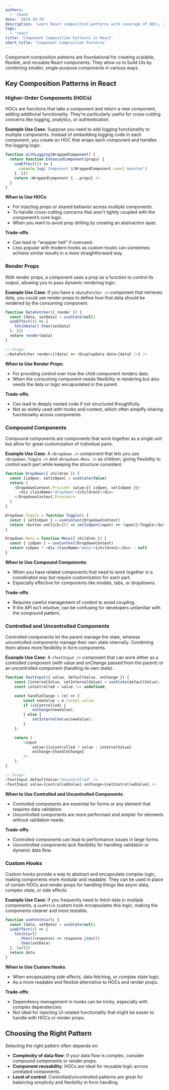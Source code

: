 ```yaml
---
authors:
  - 'thanh'
date: '2024-10-29'
description: 'Learn React composition patterns with coverage of HOCs, render props, compound components, and custom hook'
tags:
  - 'react'
title: 'Component Composition Patterns in React'
short_title: 'Component Composition Patterns'
---
```


Component composition patterns are foundational for creating scalable, flexible, and reusable React components. They allow us to build UIs by combining smaller, single-purpose components in various ways.

## Key Composition Patterns in React

### Higher-Order Components (HOCs)

HOCs are functions that take a component and return a new component, adding additional functionality. They’re particularly useful for cross-cutting concerns like logging, analytics, or authentication.

**Example Use Case**: Suppose you need to add logging functionality to multiple components. Instead of embedding logging code in each component, you create an HOC that wraps each component and handles the logging logic.

```js
function withLogging(WrappedComponent) {
  return function EnhancedComponent(props) {
    useEffect(() => {
      console.log(`Component ${WrappedComponent.name} mounted`)
    }, [])
    return <WrappedComponent {...props} />
  }
}
```

**When to Use HOCs**:

- For injecting props or shared behavior across multiple components.
- To handle cross-cutting concerns that aren’t tightly coupled with the component’s core logic.
- When you want to avoid prop drilling by creating an abstraction layer.

**Trade-offs**:

- Can lead to “wrapper hell” if overused.
- Less popular with modern hooks as custom hooks can sometimes achieve similar results in a more straightforward way.

### Render Props

With render props, a component uses a prop as a function to control its output, allowing you to pass dynamic rendering logic.

**Example Use Case**: If you have a `<DataFetcher />` component that retrieves data, you could use render props to define how that data should be rendered by the consuming component.

```js
function DataFetcher({ render }) {
  const [data, setData] = useState(null)
  useEffect(() => {
    fetchData().then(setData)
  }, [])
  return render(data)
}

// Usage:
;<DataFetcher render={(data) => <DisplayData data={data} />} />
```

**When to Use Render Props**:

- For providing control over how the child component renders data.
- When the consuming component needs flexibility in rendering but also needs the data or logic encapsulated in the parent.

**Trade-offs**:

- Can lead to deeply nested code if not structured thoughtfully.
- Not as widely used with hooks and context, which often simplify sharing functionality across components.

### Compound Components

Compound components are components that work together as a single unit but allow for great customization of individual parts.

**Example Use Case**: A `<Dropdown />` component that lets you use `<Dropdown.Toggle />` and `<Dropdown.Menu />` as children, giving flexibility to control each part while keeping the structure consistent.

```js
function Dropdown({ children }) {
  const [isOpen, setIsOpen] = useState(false)
  return (
    <DropdownContext.Provider value={{ isOpen, setIsOpen }}>
      <div className="dropdown">{children}</div>
    </DropdownContext.Provider>
  )
}

Dropdown.Toggle = function Toggle() {
  const { setIsOpen } = useContext(DropdownContext)
  return <button onClick={() => setIsOpen((open) => !open)}>Toggle</button>
}

Dropdown.Menu = function Menu({ children }) {
  const { isOpen } = useContext(DropdownContext)
  return isOpen ? <div className="menu">{children}</div> : null
}
```

**When to Use Compound Components**:

- When you have related components that need to work together in a coordinated way but require customization for each part.
- Especially effective for components like modals, tabs, or dropdowns.

**Trade-offs**:

- Requires careful management of context to avoid coupling.
- If the API isn’t intuitive, can be confusing for developers unfamiliar with the compound pattern.

### Controlled and Uncontrolled Components

Controlled components let the parent manage the state, whereas uncontrolled components manage their own state internally. Combining them allows more flexibility in form components.

**Example Use Case**: A `<TextInput />` component that can work either as a controlled component (with value and onChange passed from the parent) or an uncontrolled component (handling its own state).

```js
function TextInput({ value, defaultValue, onChange }) {
    const [internalValue, setInternalValue] = useState(defaultValue);
    const isControlled = value !== undefined;

    const handleChange = (e) => {
        const newValue = e.target.value;
        if (isControlled) {
            onChange(newValue);
        } else {
            setInternalValue(newValue);
        }
    };

    return (
        <input
            value={isControlled ? value : internalValue}
            onChange={handleChange}
        />
    );
}

// Usage:
<TextInput defaultValue="Uncontrolled" />
<TextInput value={controlledValue} onChange={setControlledValue} />
```

**When to Use Controlled and Uncontrolled Components**:

- Controlled components are essential for forms or any element that requires data validation.
- Uncontrolled components are more performant and simpler for elements without validation needs.

**Trade-offs**:

- Controlled components can lead to performance issues in large forms.
- Uncontrolled components lack flexibility for handling validation or dynamic data flow.

### Custom Hooks

Custom hooks provide a way to abstract and encapsulate complex logic, making components more modular and readable. They can be used in place of certain HOCs and render props for handling things like async data, complex state, or side effects.

**Example Use Case**: If you frequently need to fetch data in multiple components, a `useFetch` custom hook encapsulates this logic, making the components cleaner and more testable.

```js
function useFetch(url) {
  const [data, setData] = useState(null)
  useEffect(() => {
    fetch(url)
      .then((response) => response.json())
      .then(setData)
  }, [url])
  return data
}
```

**When to Use Custom Hooks**:

- When encapsulating side effects, data fetching, or complex state logic.
- As a more readable and flexible alternative to HOCs and render props.

**Trade-offs**:

- Dependency management in hooks can be tricky, especially with complex dependencies.
- Not ideal for injecting UI-related functionality that might be easier to handle with HOCs or render props.

## Choosing the Right Pattern

Selecting the right pattern often depends on:

- **Complexity of data flow**: If your data flow is complex, consider compound components or render props.
- **Component reusability**: HOCs are ideal for reusable logic across unrelated components.
- **Level of control**: Controlled/uncontrolled patterns are great for balancing simplicity and flexibility in form handling.
